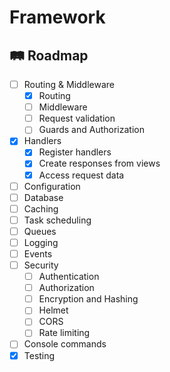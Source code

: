 # Framework

## 🛤️ Roadmap

- [ ] Routing & Middleware
    + [x] Routing
    + [ ] Middleware
    + [ ] Request validation
    + [ ] Guards and Authorization
- [x] Handlers
    + [x] Register handlers
    + [x] Create responses from views
    + [x] Access request data
- [ ] Configuration
- [ ] Database
- [ ] Caching
- [ ] Task scheduling
- [ ] Queues
- [ ] Logging
- [ ] Events
- [ ] Security
    + [ ] Authentication
    + [ ] Authorization
    + [ ] Encryption and Hashing
    + [ ] Helmet
    + [ ] CORS
    + [ ] Rate limiting
- [ ] Console commands
- [x] Testing
